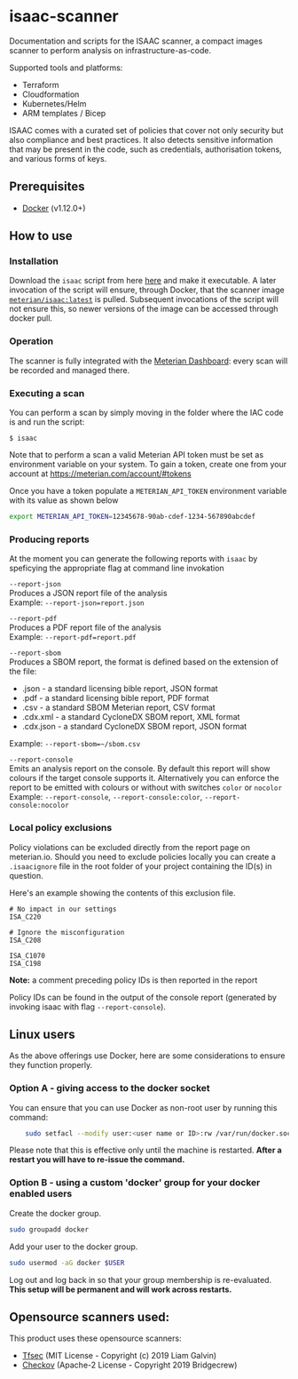 # isaac-scanner
Documentation and scripts for the ISAAC scanner, a compact images scanner to perform analysis on infrastructure-as-code.

Supported tools and platforms:
- Terraform
- Cloudformation 
- Kubernetes/Helm
- ARM templates / Bicep

ISAAC comes with a curated set of policies that cover not only security but also compliance and best practices. It also detects sensitive information that may be present in the code, such as credentials, authorisation tokens, and various forms of keys.

## Prerequisites
- [Docker](https://docs.docker.com/install/linux/docker-ce/ubuntu/#install-using-the-convenience-script) (v1.12.0+)

## How to use

### Installation
Download the `isaac` script from here [here](https://github.com/MeterianHQ/isaac-scanner/blob/main/isaac) and make it executable. A later invocation of the script will ensure, through Docker, that the scanner image [`meterian/isaac:latest`](https://hub.docker.com/r/meterian/cs-engine) is pulled. Subsequent invocations of the script will not ensure this, so newer versions of the image can be accessed through docker pull. 


### Operation
The scanner is fully integrated with the [Meterian Dashboard](https://www.meterian.com/dashboard/): every scan will be recorded and managed there.

### Executing a scan

You can perform a scan by simply moving in the folder where the IAC code is and run the script:

    $ isaac 

Note that to perform a scan a valid Meterian API token must be set as environment variable on your system. To gain a token, create one from your account at https://meterian.com/account/#tokens

Once you have a token populate a `METERIAN_API_TOKEN` environment variable with its value as shown below

```bash
export METERIAN_API_TOKEN=12345678-90ab-cdef-1234-567890abcdef
```

### Producing reports
At the moment you can generate the following reports with `isaac` by speficying the appropriate flag at command line invokation

`--report-json`</br>
Produces a JSON report file of the analysis</br>
Example: `--report-json=report.json`

`--report-pdf`</br>
Produces a PDF report file of the analysis</br>
Example: `--report-pdf=report.pdf`

`--report-sbom`</br>
Produces a SBOM report, the format is defined based on the extension of the file:
- .json - a standard licensing bible report, JSON format
- .pdf - a standard licensing bible report, PDF format
- .csv - a standard SBOM Meterian report, CSV format
- .cdx.xml - a standard CycloneDX SBOM report, XML format
- .cdx.json - a standard CycloneDX SBOM report, JSON format

Example: `--report-sbom=~/sbom.csv`
 
`--report-console`</br>
Emits  an analysis report on the console. By default this report will show colours if the target console supports it. Alternatively you can enforce the report to be emitted with colours or without with switches `color` or `nocolor`</br>
Example: `--report-console`, `--report-console:color`, `--report-console:nocolor`

### Local policy exclusions
Policy violations can be excluded directly from the report page on meterian.io. Should you need to exclude policies locally you can create a `.isaacignore` file in the root folder of your project containing the ID(s) in question.

Here's an example showing the contents of this exclusion file.
```
# No impact in our settings
ISA_C220

# Ignore the misconfiguration
ISA_C208

ISA_C1070
ISA_C198
```
**Note:** a comment preceding policy IDs is then reported in the report

Policy IDs can be found in the output of the console report (generated by invoking isaac with flag `--report-console`).

## Linux users
As the above offerings use Docker, here are some considerations to ensure they function properly.

### Option A - giving access to the docker socket
You can ensure that you can use Docker as non-root user by running this command:

```bash
    sudo setfacl --modify user:<user name or ID>:rw /var/run/docker.sock
```

Please note that this is effective only until the machine is restarted. **After a restart you will have to re-issue the command.**

### Option B - using a custom 'docker' group for your docker enabled users

Create the docker group.
```bash
sudo groupadd docker
```

Add your user to the docker group.
```bash
sudo usermod -aG docker $USER
```

Log out and log back in so that your group membership is re-evaluated. **This setup will be permanent and will work across restarts.**


## Opensource scanners used:

This product uses these opensource scanners:
- [Tfsec](https://github.com/aquasecurity/tfsec) (MIT License - Copyright (c) 2019 Liam Galvin)
- [Checkov](https://github.com/bridgecrewio/checkov) (Apache-2 License - Copyright 2019 Bridgecrew)
